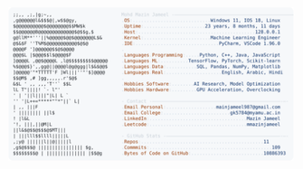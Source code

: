 <picture>
  <source srcset="https://raw.githubusercontent.com/mmazinjameel/mmazinjameel/main/dark_mode.svg?v=1752627406" media="(prefers-color-scheme: dark)">
  <img src="https://raw.githubusercontent.com/mmazinjameel/mmazinjameel/main/light_mode.svg?v=1752627406">
</picture>
